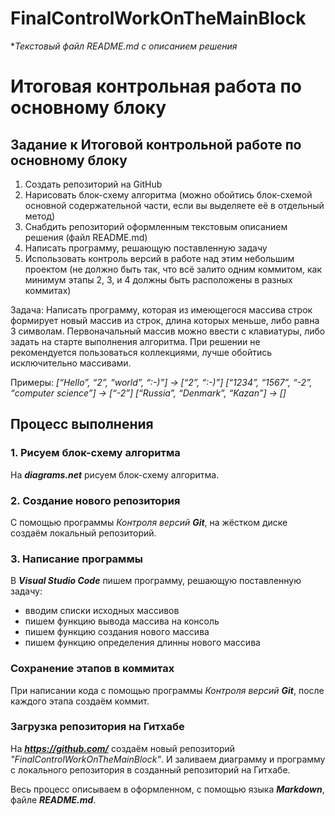 # FinalControlWorkOnTheMainBlock
**Текстовый файл README.md с описанием решения*

# Итоговая контрольная работа по основному блоку

## Задание к Итоговой контрольной работе по основному блоку
1. Создать репозиторий на GitHub
2. Нарисовать блок-схему алгоритма (можно обойтись блок-схемой основной содержательной части, если вы выделяете её в отдельный метод)
3. Снабдить репозиторий оформленным текстовым описанием решения (файл README.md)
4. Написать программу, решающую поставленную задачу
5. Использовать контроль версий в работе над этим небольшим проектом (не должно быть так, что всё залито одним коммитом, как минимум этапы 2, 3, и 4 должны быть расположены в разных коммитах)

Задача: Написать программу, которая из имеющегося массива строк формирует новый массив из строк, длина которых меньше, либо равна 3 символам. Первоначальный массив можно ввести с клавиатуры, либо задать на старте выполнения алгоритма. При решении не рекомендуется пользоваться коллекциями, лучше обойтись исключительно массивами.

Примеры:
*[“Hello”, “2”, “world”, “:-)”] → [“2”, “:-)”]
[“1234”, “1567”, “-2”, “computer science”] → [“-2”]
[“Russia”, “Denmark”, “Kazan”] → []*

## Процесс выполнения

### 1. Рисуем блок-схему алгоритма
На ***diagrams.net*** рисуем блок-схему алгоритма. 
### 2. Создание нового репозитория
С помощью программы *Контроля версий **Git***, на жёстком диске создаём локальный репозиторий.
### 3. Написание программы
В ***Visual Studio Code*** пишем программу, решающую поставленную задачу:

* вводим списки исходных массивов 
* пишем функцию вывода массива на консоль
* пишем функцию создания нового массива
* пишем функцию определения длинны нового массива
 
### Сохранение этапов в коммитах
При написании кода с помощью программы *Контроля версий **Git***, после каждого этапа создаём коммит.

### Загрузка репозитория на Гитхабе
На ***https://github.com/*** создаём новый репозиторий *"FinalControlWorkOnTheMainBlock"*.
И заливаем диаграмму и программу с локального репозитория в созданный репозиторий на Гитхабе.

Весь процесс описываем в оформленном, с помощью языка ___Markdown___, файле ___README.md___.
